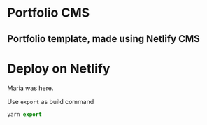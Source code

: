# Portfolio CMS

## Portfolio template, made using Netlify CMS

# Deploy on Netlify

Maria was here.

Use `export` as build command

```js
yarn export
```
